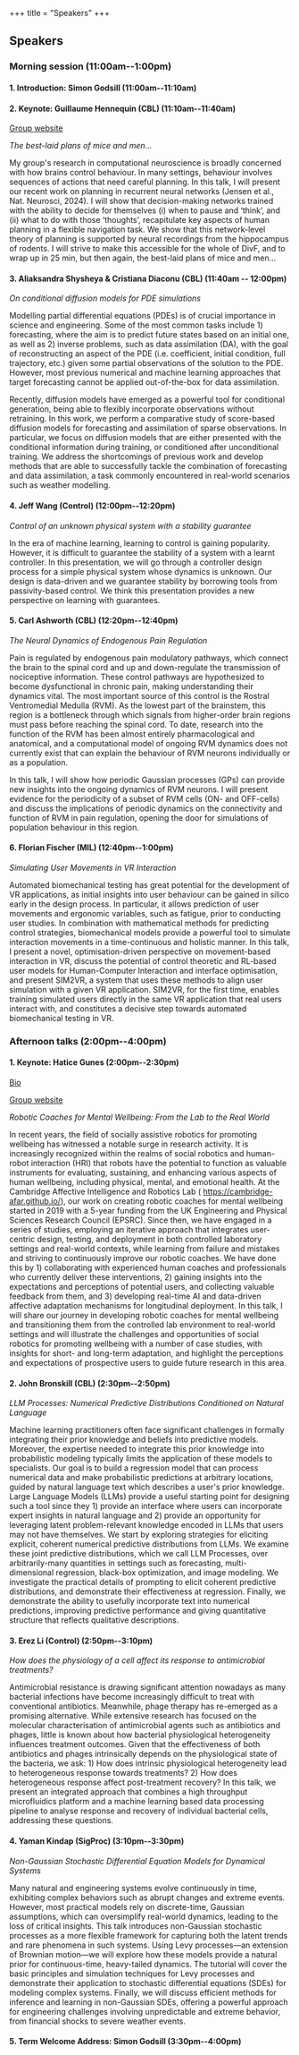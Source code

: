 +++
title = "Speakers"
+++

## Speakers 

### Morning session (11:00am--1:00pm)

#### 1. Introduction: Simon Godsill (11:00am--11:10am)

#### 2. Keynote: Guillaume Hennequin (CBL) (11:10am--11:40am)
[Group website](https://cbl.eng.cam.ac.uk/hennequin/)

*The best-laid plans of mice and men...*

My group's research in computational neuroscience is broadly concerned with how brains control behaviour. In many settings, behaviour involves sequences of actions that need careful planning. In this talk, I will present our recent work on planning in recurrent neural networks (Jensen et al., Nat. Neurosci, 2024). I will show that decision-making networks trained with the ability to decide for themselves (i) when to pause and ‘think’, and (ii) what to do with those ‘thoughts’, recapitulate key aspects of human planning in a flexible navigation task. We show that this network-level theory of planning is supported by neural recordings from the hippocampus of rodents. I will strive to make this accessible for the whole of DivF, and to wrap up in 25 min, but then again, the best-laid plans of mice and men...


#### 3. Aliaksandra Shysheya & Cristiana Diaconu (CBL) (11:40am -- 12:00pm)

*On conditional diffusion models for PDE simulations*

Modelling partial differential equations (PDEs) is of crucial importance in science and engineering. Some of the most common tasks include 1) forecasting, where the aim is to predict future states based on an initial one, as well as 2) inverse problems, such as data assimilation (DA), with the goal of reconstructing an aspect of the PDE (i.e. coefficient, initial condition, full trajectory, etc.) given some partial observations of the solution to the PDE. However, most previous numerical and machine learning approaches that target forecasting cannot be applied out-of-the-box for data assimilation.

Recently, diffusion models have emerged as a powerful tool for conditional generation, being able to flexibly incorporate observations without retraining. In this work, we perform a comparative study of score-based diffusion models for forecasting and assimilation of sparse observations. In particular, we focus on diffusion models that are either presented with the conditional information during training, or conditioned after unconditional training. We address the shortcomings of previous work and develop methods that are able to successfully tackle the combination of forecasting and data assimilation, a task commonly encountered in real-world scenarios such as weather modelling.


#### 4. Jeff Wang (Control)  (12:00pm--12:20pm)

*Control of an unknown physical system with a stability guarantee*

In the era of machine learning, learning to control is gaining popularity. However, it is difficult to guarantee the stability of a system with a learnt controller. In this presentation, we will go through a controller design process for a simple physical system whose dynamics is unknown. Our design is data-driven and we guarantee stability by borrowing tools from passivity-based control. We think this presentation provides a new perspective on learning with guarantees.

#### 5. Carl Ashworth (CBL) (12:20pm--12:40pm)

*The Neural Dynamics of Endogenous Pain Regulation*

Pain is regulated by endogenous pain modulatory pathways, which connect the brain to the spinal cord and up and down-regulate the transmission of nociceptive information. These control pathways are hypothesized to become dysfunctional in chronic pain, making understanding their dynamics vital. The most important source of this control is the Rostral Ventromedial Medulla (RVM). As the lowest part of the brainstem, this region is a bottleneck through which signals from higher-order brain regions must pass before reaching the spinal cord. To date, research into the function of the RVM has been almost entirely pharmacological and anatomical, and a computational model of ongoing RVM dynamics does not currently exist that can explain the behaviour of RVM neurons individually or as a population.

In this talk, I will show how periodic Gaussian processes (GPs) can provide new insights into the ongoing dynamics of RVM neurons. I will present evidence for the periodicity of a subset of RVM cells (ON- and OFF-cells) and discuss the implications of periodic dynamics on the connectivity and function of RVM in pain regulation, opening the door for simulations of population behaviour in this region.


#### 6. Florian Fischer (MIL) (12:40pm--1:00pm)

*Simulating User Movements in VR Interaction*

Automated biomechanical testing has great potential for the development of VR applications, as initial insights into user behaviour can be gained in silico early in the design process. In particular, it allows prediction of user movements and ergonomic variables, such as fatigue, prior to conducting user studies. In combination with mathematical methods for predicting control strategies, biomechanical models provide a powerful tool to simulate interaction movements in a time-continuous and holistic manner. In this talk, I present a novel, optimisation-driven perspective on movement-based interaction in VR, discuss the potential of control theoretic and RL-based user models for Human-Computer Interaction and interface optimisation, and present SIM2VR, a system that uses these methods to align user simulation with a given VR application. SIM2VR, for the first time, enables training simulated users directly in the same VR application that real users interact with, and constitutes a decisive step towards automated biomechanical testing in VR.


### Afternoon talks (2:00pm--4:00pm)

#### 1. Keynote: Hatice Gunes (2:00pm--2:30pm)
[Bio](https://www.cl.cam.ac.uk/~hg410/)

[Group website](https://cambridge-afar.github.io/)

*Robotic Coaches for Mental Wellbeing: From the Lab to the Real World*

In recent years, the field of socially assistive robotics for promoting wellbeing has witnessed a notable surge in research activity. It is increasingly recognized within the realms of social robotics and human-robot interaction (HRI) that robots have the potential to function as valuable instruments for evaluating, sustaining, and enhancing various aspects of human wellbeing, including physical, mental, and emotional health.
At the Cambridge Affective Intelligence and Robotics Lab ( https://cambridge-afar.github.io/), our work on creating robotic coaches for mental wellbeing started in 2019 with a 5-year funding from the UK Engineering and Physical Sciences Research Council (EPSRC). Since then, we have engaged in a series of studies, employing an iterative approach that integrates user-centric design, testing, and deployment in both controlled laboratory settings and real-world contexts, while learning from failure and mistakes and striving to continuously improve our robotic coaches. We have done this by 1) collaborating with experienced human coaches and professionals who currently deliver these interventions, 2) gaining insights into the expectations and perceptions of potential users, and collecting valuable feedback from them, and 3) developing real-time AI and data-driven affective adaptation mechanisms for longitudinal deployment.
In this talk, I will share our journey in developing robotic coaches for mental wellbeing and transitioning them from the controlled lab environment to real-world settings and will illustrate the challenges and opportunities of social robotics for promoting wellbeing with a number of case studies, with insights for short- and long-term adaptation, and highlight the perceptions and expectations of prospective users to guide future research in this area.
 
#### 2. John Bronskill (CBL) (2:30pm--2:50pm)

*LLM Processes: Numerical Predictive Distributions Conditioned on Natural Language*

Machine learning practitioners often face significant challenges in formally integrating their prior knowledge and beliefs into predictive models. Moreover, the expertise needed to integrate this prior knowledge into probabilistic modeling typically limits the application of these models to specialists. Our goal is to build a regression model that can process numerical data and make probabilistic predictions at arbitrary locations, guided by natural language text which describes a user's prior knowledge. Large Language Models (LLMs) provide a useful starting point for designing such a tool since they 1) provide an interface where users can incorporate expert insights in natural language and 2) provide an opportunity for leveraging latent problem-relevant knowledge encoded in LLMs that users may not have themselves. We start by exploring strategies for eliciting explicit, coherent numerical predictive distributions from LLMs. We examine these joint predictive distributions, which we call LLM Processes, over arbitrarily-many quantities in settings such as forecasting, multi-dimensional regression, black-box optimization, and image modeling. We investigate the practical details of prompting to elicit coherent predictive distributions, and demonstrate their effectiveness at regression. Finally, we demonstrate the ability to usefully incorporate text into numerical predictions, improving predictive performance and giving quantitative structure that reflects qualitative descriptions.


#### 3. Erez Li (Control) (2:50pm--3:10pm)

*How does the physiology of a cell affect its response to antimicrobial treatments?*

Antimicrobial resistance is drawing significant attention nowadays as many bacterial infections have become increasingly difficult to treat with conventional antibiotics. Meanwhile, phage therapy has re-emerged as a promising alternative. While extensive research has focused on the molecular characterisation of antimicrobial agents such as antibiotics and phages, little is known about how bacterial physiological heterogeneity influences treatment outcomes. Given that the effectiveness of both antibiotics and phages intrinsically depends on the physiological state of the bacteria, we ask: 1) How does intrinsic physiological heterogeneity lead to heterogeneous response towards treatments? 2) How does heterogeneous response affect post-treatment recovery? In this talk, we present an integrated approach that combines a high throughput microfluidics platform and a machine learning based data processing pipeline to analyse response and recovery of individual bacterial cells, addressing these questions.


#### 4. Yaman Kindap (SigProc) (3:10pm--3:30pm)

*Non-Gaussian Stochastic Differential Equation Models for Dynamical Systems*

Many natural and engineering systems evolve continuously in time, exhibiting complex behaviors such as abrupt changes and extreme events. However, most practical models rely on discrete-time, Gaussian assumptions, which can oversimplify real-world dynamics, leading to the loss of critical insights. This talk introduces non-Gaussian stochastic processes as a more flexible framework for capturing both the latent trends and rare phenomena in such systems. Using Levy processes—an extension of Brownian motion—we will explore how these models provide a natural prior for continuous-time, heavy-tailed dynamics. The tutorial will cover the basic principles and simulation techniques for Levy processes and demonstrate their application to stochastic differential equations (SDEs) for modeling complex systems. Finally, we will discuss efficient methods for inference and learning in non-Gaussian SDEs, offering a powerful approach for engineering challenges involving unpredictable and extreme behavior, from financial shocks to severe weather events.



#### 5. Term Welcome Address: Simon Godsill (3:30pm--4:00pm)

